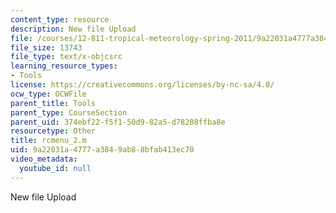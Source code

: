 ```yaml
---
content_type: resource
description: New file Upload
file: /courses/12-811-tropical-meteorology-spring-2011/9a22031a4777a3849ab88bfab413ec70_rcmenu_2.m
file_size: 13743
file_type: text/x-objcsrc
learning_resource_types:
- Tools
license: https://creativecommons.org/licenses/by-nc-sa/4.0/
ocw_type: OCWFile
parent_title: Tools
parent_type: CourseSection
parent_uid: 374ebf22-f5f1-50d9-82a5-d78288ffba8e
resourcetype: Other
title: rcmenu_2.m
uid: 9a22031a-4777-a384-9ab8-8bfab413ec70
video_metadata:
  youtube_id: null
---
```

New file Upload